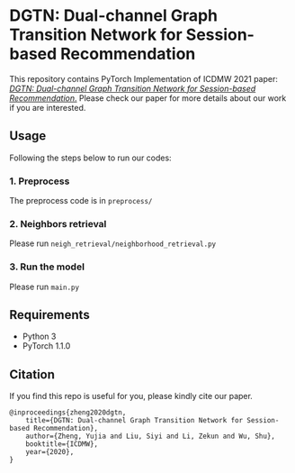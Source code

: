 # DGTN: Dual-channel Graph Transition Network for Session-based Recommendation
This repository contains PyTorch Implementation of ICDMW 2021 paper: [*DGTN: Dual-channel Graph Transition Network for Session-based Recommendation*.](https://arxiv.org/abs/2009.10002)
Please check our paper for more details about our work if you are interested. 

## Usage
Following the steps below to run our codes:

###  1. Preprocess

The preprocess code is in `preprocess/`

###  2. Neighbors retrieval

Please run `neigh_retrieval/neighborhood_retrieval.py`

### 3. Run the model

Please run `main.py`

## Requirements
+ Python 3
+ PyTorch 1.1.0

## Citation
If you find this repo is useful for you, please kindly cite our paper.
```
@inproceedings{zheng2020dgtn,
    title={DGTN: Dual-channel Graph Transition Network for Session-based Recommendation},
    author={Zheng, Yujia and Liu, Siyi and Li, Zekun and Wu, Shu},
    booktitle={ICDMW},
    year={2020},
}
```
